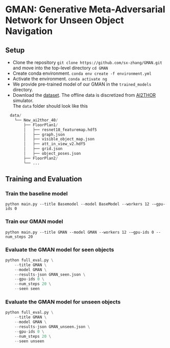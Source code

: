 # GMAN: Generative Meta-Adversarial Network for Unseen Object Navigation

## Setup
- Clone the repository `git clone https://github.com/sx-zhang/GMAN.git` and move into the top-level directory `cd GMAN`
- Create conda environment. `conda env create -f environment.yml`
- Activate the environment. `conda activate ng`
- We provide pre-trained model of our GMAN in the `trained_models` directory.
- Download the [dataset](). The offline data is discretized from [AI2THOR](https://ai2thor.allenai.org/) simulator.  
The `data` folder should look like this
```python
  data/ 
    └── New_ai2thor_40/
        ├── FloorPlan1/
        │   ├── resnet18_featuremap.hdf5
        │   ├── graph.json
        │   ├── visible_object_map.json
        │   ├── att_in_view_v2.hdf5
        │   ├── grid.json
        │   ├── object_poses.json
        ├── FloorPlan2/
        └── ...
```
## Training and Evaluation
### Train the baseline model 
`python main.py --title Basemodel --model BaseModel --workers 12 -–gpu-ids 0`
### Train our GMAN model 
`python main.py --title GMAN --model GMAN --workers 12 -–gpu-ids 0 --num_steps 20`
### Evaluate the GMAN model for seen objects 
```python
python full_eval.py \
    --title GMAN \
    --model GMAN \
    --results-json GMAN_seen.json \
    --gpu-ids 0 \
    --num_steps 20 \
    --seen seen
```
### Evaluate the GMAN model for unseen objects 
```python
python full_eval.py \
    --title GMAN \
    --model GMAN \
    --results-json GMAN_unseen.json \
    --gpu-ids 0 \
    --num_steps 20 \
    --seen unseen
```